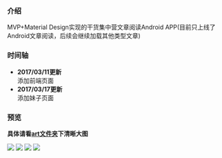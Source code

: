 ### 介绍
MVP+Material Design实现的干货集中营文章阅读Android APP(目前只上线了Android文章阅读，后续会继续加载其他类型文章)<br>
### 时间轴
- **2017/03/11更新**<br>
添加前端页面<br>
- **2017/03/17更新**<br>
添加妹子页面
### 预览
**具体请看[art文件夹](https://github.com/yeshuwei/Gank/tree/master/art)下清晰大图**

![](http://images.cnblogs.com/cnblogs_com/yeshuwei/837768/o_gank1.png)
![](http://images.cnblogs.com/cnblogs_com/yeshuwei/837768/o_gank3.png)
![](http://images.cnblogs.com/cnblogs_com/yeshuwei/837768/o_gank_night1.png)
![](http://images.cnblogs.com/cnblogs_com/yeshuwei/837768/o_gank_night3.png)
